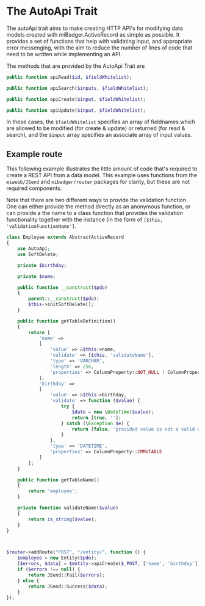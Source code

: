 # The AutoApi Trait

The autoApi trait aims to make creating HTTP API's for modifying data models created with miBadger.ActiveRecord as simple as possible. It provides a set of functions that help with validating input, and appropriate error messenging, with the aim to reduce the number of lines of code that need to be written while implementing an API.

The methods that are provided by the AutoApi Trait are

```php
public function apiRead($id, $fieldWhitelist);

public function apiSearch($inputs, $fieldWhitelist);

public function apiCreate($input, $fieldWhitelist);

public function apiUpdate($input, $fieldWhitelist);
```

In these cases, the ```$fieldWhitelist``` specifies an array of fieldnames which are allowed to be modified (for create & update) or returned (for read & search), and the ```$input``` array specifies an associate array of input values.

## Example route
This following example illustrates the little amount of code that's required to create a REST API from a data model. This example uses functions from the ```miwebb/JSend``` and ```mibadger/router``` packages for clarity, but these are not required components.

Note that there are two different ways to provide the validation function. One can either provide the method directly as an anonymous function, or can provide a the name to a class function that provides the validation functionality together with the instance (in the form of ```[$this, 'validationFunctionName']```.

```php
class Employee extends AbstractActiveRecord
{
	use AutoApi;
	use SoftDelete;

	private $birthday;

	private $name;

	public function __construct($pdo)
	{
		parent::__construct($pdo);
		$this->initSoftDelete();
	}

	public function getTableDefinition()
	{
		return [
			'name' => 
			[
				'value' => &$this->name,
				'validate' => [$this, 'validateName'],
				'type' => 'VARCHAR',
				'length' => 256,
				'properties' => ColumnProperty::NOT_NULL | ColumnProperty::UNIQUE
			],
			'birthday' => 
			[
				'value' => &$this->birthday,
				'validate' => function ($value) {
					try {
						$date = new \DateTime($value);
						return [true, ''];
					} catch (\Exception $e) {
						return [false, 'provided value is not a valid date'];
					}
				},
				'type' => 'DATETIME',
				'properties' => ColumnProperty::IMMUTABLE
			]
		];
	}

	public function getTableName() 
	{
		return 'employee';
	}

	private function validateName($value)
	{
		return is_string($value);
	}
}



$router->addRoute("POST", "/entity/", function () {
	$employee = new Entity($pdo);
	[$errors, $data] = $entity->apiCreate($_POST, ['name', 'birthday']);
	if ($errors !== null) {
		return JSend::Fail($errors);
	} else {
		return JSend::Success($data);
	}
});
```
